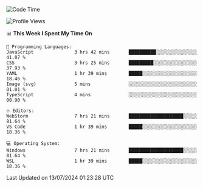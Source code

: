 <!--START_SECTION:waka-->
![Code Time](http://img.shields.io/badge/Code%20Time-673%20hrs%2030%20mins-blue)

![Profile Views](http://img.shields.io/badge/Profile%20Views-3-blue)

📊 **This Week I Spent My Time On** 

```text
💬 Programming Languages: 
JavaScript               3 hrs 42 mins       ██████████░░░░░░░░░░░░░░░   41.07 % 
CSS                      3 hrs 25 mins       █████████░░░░░░░░░░░░░░░░   37.93 % 
YAML                     1 hr 39 mins        █████░░░░░░░░░░░░░░░░░░░░   18.46 % 
Image (svg)              5 mins              ░░░░░░░░░░░░░░░░░░░░░░░░░   01.01 % 
TypeScript               4 mins              ░░░░░░░░░░░░░░░░░░░░░░░░░   00.90 % 

🔥 Editors: 
WebStorm                 7 hrs 21 mins       ████████████████████░░░░░   81.64 % 
VS Code                  1 hr 39 mins        █████░░░░░░░░░░░░░░░░░░░░   18.36 % 

💻 Operating System: 
Windows                  7 hrs 21 mins       ████████████████████░░░░░   81.64 % 
WSL                      1 hr 39 mins        █████░░░░░░░░░░░░░░░░░░░░   18.36 % 
```


 Last Updated on 13/07/2024 01:23:28 UTC
<!--END_SECTION:waka-->
